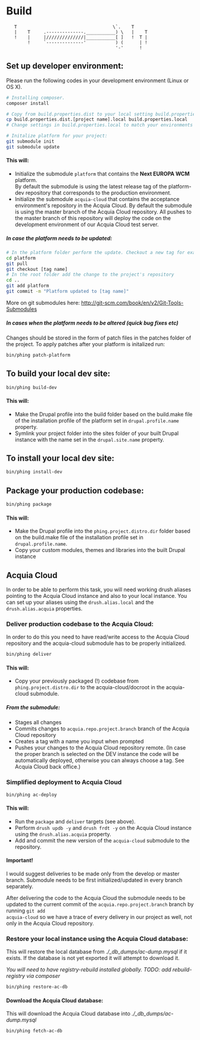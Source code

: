 # Build

       T                                    \`.    T
       |    T     .--------------.___________) \   |    T
       !    |     |//////////////|___________[ ]   !  T |
            !     `--------------'           ) (      | !
                                             '-'      !


## Set up developer environment:

Please run the following codes in your development environment (Linux or OS X).

```bash
# Installing composer.
composer install

# Copy from build.properties.dist to your local setting build.properties.[project name].local depending on which project you are building.
cp build.properties.dist.[project name].local build.properties.local
# Change settings in build.properties.local to match your environments

# Initalize platform for your project:
git submodule init
git submodule update
```



#### This will:
*   Initialize the submodule <code>platform</code> that contains the **Next EUROPA WCM** platform.  
By default the submodule is using the latest release tag of the platform-dev repository that corresponds to the production environment.
*   Initialize the submodule <code>acquia-cloud</code> that contains the acceptance environment's repository in the Acquia Cloud. By default the submodule is using the master branch of the Acquia Cloud repository. All pushes to the master branch of this repository will deploy the code on the development environment of our Acquia Cloud test server.

##### In case the platform needs to be updated:
```bash
# In the platform folder perform the update. Checkout a new tag for example.
cd platform
git pull
git checkout [tag name]
# In the root folder add the change to the project's repository
cd ..
git add platform
git commit -m "Platform updated to [tag name]"
```
More on git submodules here: http://git-scm.com/book/en/v2/Git-Tools-Submodules

##### In cases when the platform needs to be altered (quick bug fixes etc)

Changes should be stored in the form of patch files in the patches folder of the project. To apply patches after your platform is initalized run:

```bash
bin/phing patch-platform
```

## To build your local dev site:

```bash
bin/phing build-dev
```

#### This will:

*   Make the Drupal profile into the build folder based on the build.make file of the installation profile of the platform set in <code>drupal.profile.name</code> property.
*   Symlink your project folder into the sites folder of your built Drupal instance with the name set in the <code>drupal.site.name</code> property.

## To install your local dev site:

```bash
bin/phing install-dev
```

## Package your production codebase:
```bash
bin/phing package
```

#### This will:

*   Make the Drupal profile into the <code>phing.project.distro.dir</code> folder based on the build.make file of the installation profile set in <code>drupal.profile.name</code>.
*   Copy your custom modules, themes and libraries into the built Drupal instance

## Acquia Cloud

In order to be able to perform this task, you will need working drush aliases pointing to the Acquia Cloud instance and also to your local instance. You can set up your aliases using the <code>drush.alias.local</code> and the <code>drush.alias.acquia</code> properties.

### Deliver production codebase to the Acquia Cloud:

In order to do this you need to have read/write access to the Acquia Cloud repository and the acquia-cloud submodule has to be properly initialized.

```bash
bin/phing deliver
```

#### This will:

*   Copy your previously packaged (!) codebase from <code>phing.project.distro.dir</code> to the acquia-cloud/docroot in the acquia-cloud submodule.

##### From the submodule:

*   Stages all changes
*   Commits changes to <code>acquia.repo.project.branch</code> branch of the Acquia Cloud repository
*   Creates a tag with a name you input when prompted
*   Pushes your changes to the Acquia Cloud repository remote. (In case the proper branch is selected on the DEV instance the code will be automatically deployed, otherwise you can always choose a tag. See Acquia Cloud back office.)

### Simplified deployment to Acquia Cloud

```bash
bin/phing ac-deploy
```

#### This will:

*   Run the <code>package</code> and <code>deliver</code> targets (see above).
*   Perform <code>drush updb -y</code> and <code>drush frdt -y</code> on the Acquia Cloud instance using the <code>drush.alias.acquia</code> property.
*   Add and commit the new version of the <code>acquia-cloud</code> submodule to the repository.

#### Important!

I would suggest deliveries to be made only from the develop or master branch. Submodule needs to be first initialized/updated in every branch separately.

After delivering the code to the Acquia Cloud the submodule needs to be updated to the current commit of the <code>acquia.repo.project.branch</code> branch by running <code>git add acquia-cloud</code> so we have a trace of every delivery in our project as well, not only in the Acquia Cloud repository.

### Restore your local instance using the Acquia Cloud database:

This will restore the local database from *./_db_dumps/ac-dump.mysql* if it exists. If the database is not yet exported it will attempt to download it.

*You will need to have registry-rebuild installed globally.
TODO: add rebuild-registry via composer*

```bash
bin/phing restore-ac-db
```

#### Download the Acquia Cloud database:

This will download the Acquia Cloud database into *./_db_dumps/ac-dump.mysql*

```bash
bin/phing fetch-ac-db
```
